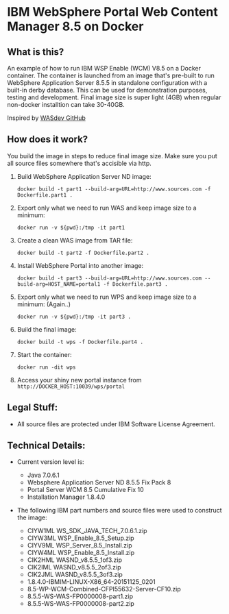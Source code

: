 # **IBM WebSphere Portal Web Content Manager 8.5 on Docker**

## What is this?

   An example of how to run IBM WSP Enable (WCM) V8.5 on a Docker container. The container is launched
   from an image that's pre-built to run WebSphere Application Server 8.5.5 in standalone configuration with a built-in derby database. This can be used for demonstration purposes, testing and development. Final image size is super light (4GB) when regular non-docker installtion can take 30-40GB.

   Inspired by [WASdev GitHub](https://github.com/WASdev/ci.docker.websphere-traditional)

## How does it work?
You build the image in steps to reduce final image size. Make sure you put all source files somewhere that's accisible via http.

1. Build WebSphere Application Server ND image:

   `docker build -t part1 --build-arg=URL=http://www.sources.com -f Dockerfile.part1 .`
2. Export only what we need to run WAS and keep image size to a minimum:

   `docker run -v ${pwd}:/tmp -it part1`
3. Create a clean WAS image from TAR file: 

   `docker build -t part2 -f Dockerfile.part2 .`
4. Install WebSphere Portal into another image:

   `docker build -t part3 --build-arg=URL=http://www.sources.com --build-arg=HOST_NAME=portal1 -f Dockerfile.part3 .`
5. Export only what we need to run WPS and keep image size to a minimum: (Again..)

   `docker run -v ${pwd}:/tmp -it part3 .`
6. Build the final image:

   `docker build -t wps -f Dockerfile.part4 .`
7. Start the container:

   `docker run -dit wps`
8. Access your shiny new portal instance from `http://DOCKER_HOST:10039/wps/portal`


## Legal Stuff:

* All source files are protected under IBM Software License Agreement.

## Technical Details:

   + Current version level is:

     * Java 7.0.6.1
     * Websphere Application Server ND 8.5.5 Fix Pack 8
     * Portal Server WCM 8.5 Cumulative Fix 10
     * Installation Manager 1.8.4.0

   + The following IBM part numbers and source files were used to construct the image:

     * CIYW1ML WS_SDK_JAVA_TECH_7.0.6.1.zip
     * CIYW3ML WSP_Enable_8.5_Setup.zip
     * CIYV9ML WSP_Server_8.5_Install.zip
     * CIYW4ML WSP_Enable_8.5_Install.zip
     * CIK2HML WASND_v8.5.5_1of3.zip
     * CIK2IML WASND_v8.5.5_2of3.zip
     * CIK2JML WASND_v8.5.5_3of3.zip
     * 1.8.4.0-IBMIM-LINUX-X86_64-20151125_0201
     * 8.5-WP-WCM-Combined-CFPI55632-Server-CF10.zip
     * 8.5.5-WS-WAS-FP0000008-part1.zip
     * 8.5.5-WS-WAS-FP0000008-part2.zip
